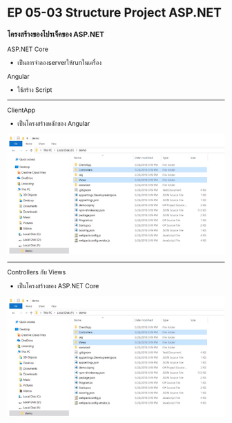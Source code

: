 # EP 05-03 Structure Project ASP.NET

### โครงสร้างของโปรเจ็คของ ASP.NET

ASP.NET Core 

* เป็นการจำลองserverให้runในเครื่อง

Angular

* ใช้สร้าง Script 

* * *

ClientApp  

* เป็นโครงสร้างหลักของ Angular

![](images/EP05-01Dotnet/EP05-03-ASP.NET.PNG )

* * *

Controllers กับ Views

* เป็นโครงสร้างของ ASP.NET Core

![](images/EP05-01Dotnet/EP05-03-ASP.NET.PNG )